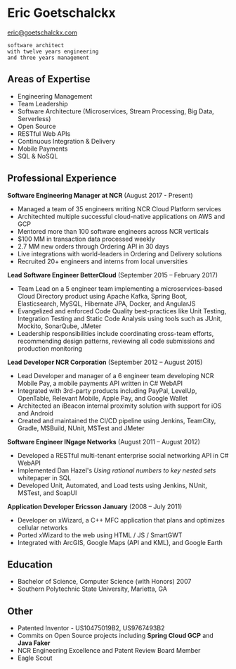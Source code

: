 # Eric Goetschalckx
eric@goetschalckx.com

    software architect
    with twelve years engineering 
    and three years management

## Areas of Expertise
 - Engineering Management
 - Team Leadership
 - Software Architecture (Microservices, Stream Processing, Big Data, Serverless)
 - Open Source
 - RESTful Web APIs
 - Continuous Integration & Delivery
 - Mobile Payments
 - SQL & NoSQL

## Professional Experience

**Software Engineering Manager at NCR** (August 2017 - Present)
 - Managed a team of 35 engineers writing NCR Cloud Platform services
 - Architechted multiple successful cloud-native applications on AWS and GCP
 - Mentored more than 100 software engineers across NCR verticals
 - $100 MM in transaction data processed weekly
 - 2.7 MM new orders through Ordering API in 30 days
 - Live integrations with world-leaders in Ordering and Delivery solutions
 - Recruited 20+ engineers and interns from local unversities

**Lead Software Engineer BetterCloud** (September 2015 – February 2017)
 - Team Lead on a 5 engineer team implementing a microservices-based Cloud Directory product using Apache Kafka, Spring Boot, Elasticsearch, MySQL, Hibernate JPA, Docker, and AngularJS
 - Evangelized and enforced Code Quality best-practices like Unit Testing, Integration Testing and Static Code Analysis using tools such as JUnit, Mockito, SonarQube, JMeter
 - Leadership responsibilities include coordinating cross-team efforts, recommending design patterns, reviewing all code submissions and production monitoring

**Lead Developer NCR Corporation** (September 2012 – August 2015)
 - Lead Developer and manager of a 6 engineer team developing NCR Mobile Pay, a mobile payments API written in C# WebAPI
 - Integrated with 3rd-party products including PayPal, LevelUp, OpenTable, Relevant Mobile, Apple Pay, and Google Wallet
 - Architected an iBeacon internal proximity solution with support for iOS and Android
 - Created and maintained the CI/CD pipeline using Jenkins, TeamCity, Gradle, MSBuild, NUnit, MSTest and JMeter

**Software Engineer INgage Networks** (August 2011 – August 2012)
 - Developed a RESTful multi-tenant enterprise social networking API in C# WebAPI
 - Implemented Dan Hazel's _Using rational numbers to key nested sets_ whitepaper in SQL
 - Developed Unit, Automated, and Load tests using Jenkins, NUnit, MSTest, and SoapUI

**Application Developer Ericsson January** (2008 – July 2011)
 - Developer on xWizard, a C++ MFC application that plans and optimizes cellular networks
 - Ported xWizard to the web using HTML / JS / SmartGWT
 - Integrated with ArcGIS, Google Maps (API and KML), and Google Earth

## Education
 - Bachelor of Science, Computer Science (with Honors) 2007
 - Southern Polytechnic State University, Marietta, GA

## Other
 - Patented Inventor - US10475019B2, US9767493B2
 - Commits on Open Source projects including **Spring Cloud GCP** and **Java Faker**
 - NCR Engineering Excellence and Patent Review Board Member
 - Eagle Scout
